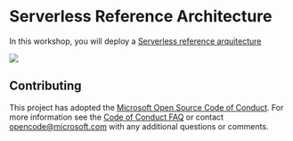 # Serverless Reference Architecture 

In this workshop, you will deploy a [Serverless reference arquitecture](https://docs.microsoft.com/en-us/azure/architecture/reference-architectures/serverless/web-app)

![](https://docs.microsoft.com/en-us/azure/architecture/reference-architectures/serverless/_images/serverless-event-processing.png)

## Contributing

This project has adopted the [Microsoft Open Source Code of Conduct](https://opensource.microsoft.com/codeofconduct/). For more information see the [Code of Conduct FAQ](https://opensource.microsoft.com/codeofconduct/faq/) or contact [opencode@microsoft.com](mailto:opencode@microsoft.com) with any additional questions or comments.
  
